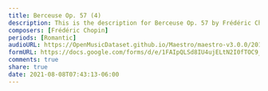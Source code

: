 ```yaml
---
title: Berceuse Op. 57 (4)
description: This is the description for Berceuse Op. 57 by Frédéric Chopin
composers: [Frédéric Chopin]
periods: [Romantic]
audioURL: https://OpenMusicDataset.github.io/Maestro/maestro-v3.0.0/2011/MIDI-Unprocessed_25_R3_2011_MID--AUDIO_R3-D9_05_Track05_wav.midi
formURL: https://docs.google.com/forms/d/e/1FAIpQLSd8IU4ujELtN2I0fTOC9_HEGyn6AtvjbDXJ8enHZTMq8FnnUw/viewform
comments: true
share: true
date: 2021-08-08T07:43:13-06:00
---
```

